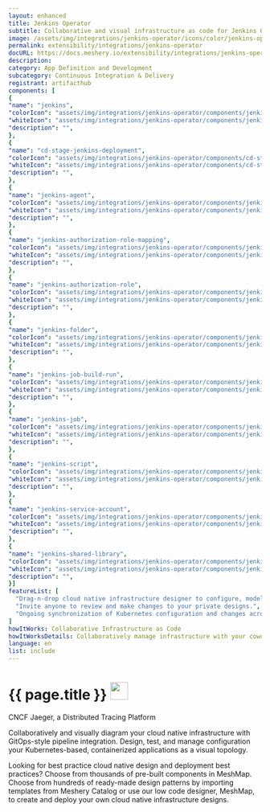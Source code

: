 ```yaml
---
layout: enhanced
title: Jenkins Operator
subtitle: Collaborative and visual infrastructure as code for Jenkins Operator
image: /assets/img/integrations/jenkins-operator/icons/color/jenkins-operator-color.svg
permalink: extensibility/integrations/jenkins-operator
docURL: https://docs.meshery.io/extensibility/integrations/jenkins-operator
description: 
category: App Definition and Development
subcategory: Continuous Integration & Delivery
registrant: artifacthub
components: [
{
"name": "jenkins",
"colorIcon": "assets/img/integrations/jenkins-operator/components/jenkins/icons/color/jenkins-color.svg",
"whiteIcon": "assets/img/integrations/jenkins-operator/components/jenkins/icons/white/jenkins-white.svg",
"description": "",
},
{
"name": "cd-stage-jenkins-deployment",
"colorIcon": "assets/img/integrations/jenkins-operator/components/cd-stage-jenkins-deployment/icons/color/cd-stage-jenkins-deployment-color.svg",
"whiteIcon": "assets/img/integrations/jenkins-operator/components/cd-stage-jenkins-deployment/icons/white/cd-stage-jenkins-deployment-white.svg",
"description": "",
},
{
"name": "jenkins-agent",
"colorIcon": "assets/img/integrations/jenkins-operator/components/jenkins-agent/icons/color/jenkins-agent-color.svg",
"whiteIcon": "assets/img/integrations/jenkins-operator/components/jenkins-agent/icons/white/jenkins-agent-white.svg",
"description": "",
},
{
"name": "jenkins-authorization-role-mapping",
"colorIcon": "assets/img/integrations/jenkins-operator/components/jenkins-authorization-role-mapping/icons/color/jenkins-authorization-role-mapping-color.svg",
"whiteIcon": "assets/img/integrations/jenkins-operator/components/jenkins-authorization-role-mapping/icons/white/jenkins-authorization-role-mapping-white.svg",
"description": "",
},
{
"name": "jenkins-authorization-role",
"colorIcon": "assets/img/integrations/jenkins-operator/components/jenkins-authorization-role/icons/color/jenkins-authorization-role-color.svg",
"whiteIcon": "assets/img/integrations/jenkins-operator/components/jenkins-authorization-role/icons/white/jenkins-authorization-role-white.svg",
"description": "",
},
{
"name": "jenkins-folder",
"colorIcon": "assets/img/integrations/jenkins-operator/components/jenkins-folder/icons/color/jenkins-folder-color.svg",
"whiteIcon": "assets/img/integrations/jenkins-operator/components/jenkins-folder/icons/white/jenkins-folder-white.svg",
"description": "",
},
{
"name": "jenkins-job-build-run",
"colorIcon": "assets/img/integrations/jenkins-operator/components/jenkins-job-build-run/icons/color/jenkins-job-build-run-color.svg",
"whiteIcon": "assets/img/integrations/jenkins-operator/components/jenkins-job-build-run/icons/white/jenkins-job-build-run-white.svg",
"description": "",
},
{
"name": "jenkins-job",
"colorIcon": "assets/img/integrations/jenkins-operator/components/jenkins-job/icons/color/jenkins-job-color.svg",
"whiteIcon": "assets/img/integrations/jenkins-operator/components/jenkins-job/icons/white/jenkins-job-white.svg",
"description": "",
},
{
"name": "jenkins-script",
"colorIcon": "assets/img/integrations/jenkins-operator/components/jenkins-script/icons/color/jenkins-script-color.svg",
"whiteIcon": "assets/img/integrations/jenkins-operator/components/jenkins-script/icons/white/jenkins-script-white.svg",
"description": "",
},
{
"name": "jenkins-service-account",
"colorIcon": "assets/img/integrations/jenkins-operator/components/jenkins-service-account/icons/color/jenkins-service-account-color.svg",
"whiteIcon": "assets/img/integrations/jenkins-operator/components/jenkins-service-account/icons/white/jenkins-service-account-white.svg",
"description": "",
},
{
"name": "jenkins-shared-library",
"colorIcon": "assets/img/integrations/jenkins-operator/components/jenkins-shared-library/icons/color/jenkins-shared-library-color.svg",
"whiteIcon": "assets/img/integrations/jenkins-operator/components/jenkins-shared-library/icons/white/jenkins-shared-library-white.svg",
"description": "",
}]
featureList: [
  "Drag-n-drop cloud native infrastructure designer to configure, model, and deploy your workloads.",
  "Invite anyone to review and make changes to your private designs.",
  "Ongoing synchronization of Kubernetes configuration and changes across any number of clusters."
]
howItWorks: Collaborative Infrastructure as Code
howItWorksDetails: Collaboratively manage infrastructure with your coworkers synchronously sharing the same designs.
language: en
list: include
---
```

<h1>{{ page.title }} <img src="{{ page.image }}" style="width: 35px; height: 35px;" /></h1>

<p>
CNCF Jaeger, a Distributed Tracing Platform
</p>
<p>
    Collaboratively and visually diagram your cloud native infrastructure with GitOps-style pipeline integration. Design, test, and manage configuration your Kubernetes-based, containerized applications as a visual topology.
</p>
<p>
    Looking for best practice cloud native design and deployment best practices? Choose from thousands of pre-built components in MeshMap. Choose from hundreds of ready-made design patterns by importing templates from Meshery Catalog or use our low code designer, MeshMap, to create and deploy your own cloud native infrastructure designs.
</p>
